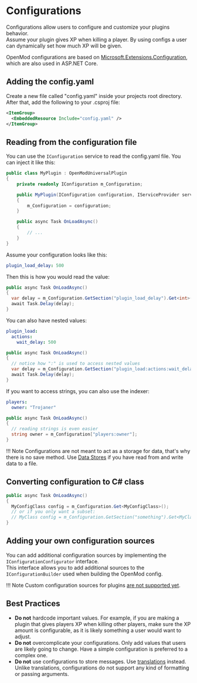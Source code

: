 # Configurations
Configurations allow users to configure and customize your plugins behavior.  
Assume your plugin gives XP when killing a player. By using configs a user can dynamically set how much XP will be given. 

OpenMod configurations are based on [Microsoft.Extensions.Configuration](https://docs.microsoft.com/en-us/dotnet/api/microsoft.extensions.configuration?view=dotnet-plat-ext-3.1), which are also used in ASP.NET Core.

## Adding the config.yaml
Create a new file called "config.yaml" inside your projects root directory.  
After that, add the following to your .csproj file: 
```xml
<ItemGroup>
  <EmbeddedResource Include="config.yaml" />
</ItemGroup>
```

## Reading from the configuration file
You can use the `IConfiguration` service to read the config.yaml file. You can inject it like this:  
```c#
public class MyPlugin : OpenModUniversalPlugin
{
    private readonly IConfiguration m_Configuration;

    public MyPlugin(IConfiguration configuration, IServiceProvider serviceProvider) : base(serviceProvider)
    {
        m_Configuration = configuration;
    }

    public async Task OnLoadAsync()
    {
        // ...
    }
}
```

Assume your configuration looks like this:
```yaml
plugin_load_delay: 500
```

Then this is how you would read the value:
```c#
public async Task OnLoadAsync()
{
  var delay = m_Configuration.GetSection("plugin_load_delay").Get<int>();
  await Task.Delay(delay);
}
```

You can also have nested values:
```yaml
plugin_load:
  actions:
    wait_delay: 500
```

```c#
public async Task OnLoadAsync()
{
  // notice how ":" is used to access nested values
  var delay = m_Configuration.GetSection("plugin_load:actions:wait_delay").Get<int>();
  await Task.Delay(delay);
}
```

If you want to access strings, you can also use the indexer:
```yaml
players:
  owner: "Trojaner"
```
```c#
public async Task OnLoadAsync()
{
  // reading strings is even easier
  string owner = m_Configuration["players:owner"];
}
```

!!! Note
    Configurations are not meant to act as a storage for data, that's why there is no save method. Use [Data Stores](../datastore.md) if you have read from and write data to a file.

## Converting configuration to C# class
```c#
public async Task OnLoadAsync()
{
  MyConfigClass config = m_Configuration.Get<MyConfigClass>();
  // or if you only want a subset:
  // MyClass config = m_Configuration.GetSection("something").Get<MyClass>();
}
```

## Adding your own configuration sources
You can add additional configuration sources by implementing the `IConfigurationConfigurator` interface.  
This interface allows you to add additional sources to the `IConfigurationBuilder` used when building the OpenMod config.

!!! Note
    Custom configuration sources for plugins [are not supported yet](https://github.com/openmod/openmod/issues/90).

## Best Practices
* **Do not** hardcode important values. For example, if you are making a plugin that gives players XP when killing other players, make sure the XP amount is configurable, as it is likely something a user would want to adjust.
* **Do not** overcomplicate your configurations. Only add values that users are likely going to change. Have a simple configuration is preferred to a complex one.
* **Do not** use configurations to store messages. Use [translations](../localization.md) instead. Unlike translations, configurations do not support any kind of formatting or passing arguments.
